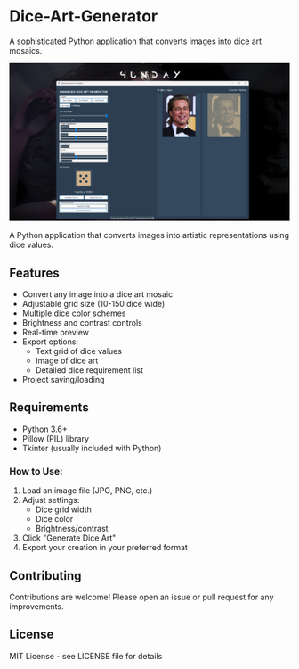 # Dice-Art-Generator
A sophisticated Python application that converts images into dice art mosaics. 


![Dice Art Example](example.png) 

A Python application that converts images into artistic representations using dice values.

## Features

- Convert any image into a dice art mosaic
- Adjustable grid size (10-150 dice wide)
- Multiple dice color schemes
- Brightness and contrast controls
- Real-time preview
- Export options:
  - Text grid of dice values
  - Image of dice art
  - Detailed dice requirement list
- Project saving/loading

## Requirements

- Python 3.6+
- Pillow (PIL) library
- Tkinter (usually included with Python)


### How to Use:
1. Load an image file (JPG, PNG, etc.)
2. Adjust settings:
   - Dice grid width
   - Dice color
   - Brightness/contrast
3. Click "Generate Dice Art"
4. Export your creation in your preferred format

## Contributing

Contributions are welcome! Please open an issue or pull request for any improvements.

## License

MIT License - see LICENSE file for details
